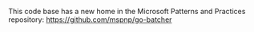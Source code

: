 This code base has a new home in the Microsoft Patterns and Practices repository:
https://github.com/mspnp/go-batcher
